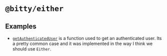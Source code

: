 # `@bitty/either`

## Examples

- [`getAuthenticatedUser`](./examples/getAuthenticatedUser/getAuthenticatedUser.ts) is a function used to get an authenticated user. Its a pretty common case and it was implemented in the way I think we should use `Either`.
